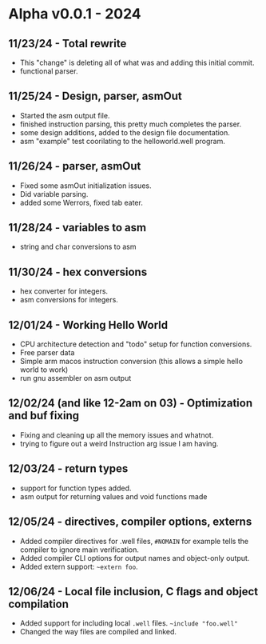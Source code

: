 # Alpha v0.0.1 - 2024

## 11/23/24 - Total rewrite

* This "change" is deleting all of what was and adding this initial commit.
* functional parser.

## 11/25/24 - Design, parser, asmOut

* Started the asm output file.
* finished instruction parsing, this pretty much completes the parser.
* some design additions, added to the design file documentation.
* asm "example" test coorilating to the helloworld.well program.

## 11/26/24 - parser, asmOut

* Fixed some asmOut initialization issues.
* Did variable parsing.
* added some Werrors, fixed tab eater.

## 11/28/24 - variables to asm

* string and char conversions to asm

## 11/30/24 - hex conversions

* hex converter for integers.
* asm conversions for integers.

## 12/01/24 - Working Hello World 

* CPU architecture detection and "todo" setup for function conversions.
* Free parser data
* Simple arm macos instruction conversion (this allows a simple hello world to work)
* run gnu assembler on asm output

## 12/02/24 (and like 12-2am on 03) - Optimization and buf fixing

* Fixing and cleaning up all the memory issues and whatnot.
* trying to figure out a weird Instruction arg issue I am having.

## 12/03/24 - return types

* support for function types added.
* asm output for returning values and void functions made

## 12/05/24 - directives, compiler options, externs

* Added compiler directives for .well files, ``#NOMAIN`` for example tells the compiler to ignore main verification.
* Added compiler CLI options for output names and object-only output.
* Added extern support: ``~extern foo``.

## 12/06/24 - Local file inclusion, C flags and object compilation

* Added support for including local ``.well`` files. ``~include "foo.well"``
* Changed the way files are compiled and linked.

